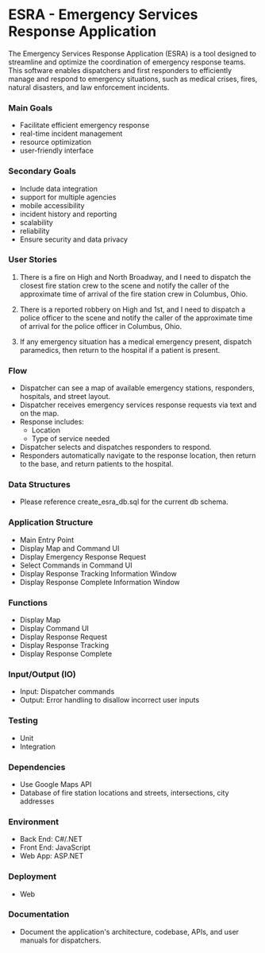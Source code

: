 # ESRA - Emergency Services Response Application
The Emergency Services Response Application (ESRA) is a tool designed to streamline and optimize the coordination of emergency response teams. This software enables dispatchers and first responders to efficiently manage and respond to emergency situations, such as medical crises, fires, natural disasters, and law enforcement incidents.

### Main Goals
- Facilitate efficient emergency response
- real-time incident management
- resource optimization
- user-friendly interface
### Secondary Goals
- Include data integration
- support for multiple agencies
- mobile accessibility
- incident history and reporting
- scalability
- reliability
- Ensure security and data privacy

### User Stories
1. There is a fire on High and North Broadway, and I need to dispatch the closest fire station crew to the scene and notify the caller of the approximate time of arrival of the fire station crew in Columbus, Ohio.

2. There is a reported robbery on High and 1st, and I need to dispatch a police officer to the scene and notify the caller of the approximate time of arrival for the police officer in Columbus, Ohio.

3. If any emergency situation has a medical emergency present, dispatch paramedics, then return to the hospital if a patient is present.

### Flow
- Dispatcher can see a map of available emergency stations, responders, hospitals, and street layout.
- Dispatcher receives emergency services response requests via text and on the map.
- Response includes:
  - Location
  - Type of service needed
- Dispatcher selects and dispatches responders to respond.
- Responders automatically navigate to the response location, then return to the base, and return patients to the hospital.

### Data Structures
- Please reference create_esra_db.sql for the current db schema.

### Application Structure
- Main Entry Point
- Display Map and Command UI
- Display Emergency Response Request
- Select Commands in Command UI
- Display Response Tracking Information Window
- Display Response Complete Information Window

### Functions
- Display Map
- Display Command UI
- Display Response Request
- Display Response Tracking
- Display Response Complete

### Input/Output (IO)
- Input: Dispatcher commands
- Output: Error handling to disallow incorrect user inputs

### Testing
- Unit
- Integration

### Dependencies
- Use Google Maps API
- Database of fire station locations and streets, intersections, city addresses

### Environment
- Back End: C#/.NET
- Front End: JavaScript
- Web App: ASP.NET

### Deployment
- Web

### Documentation
- Document the application's architecture, codebase, APIs, and user manuals for dispatchers.
